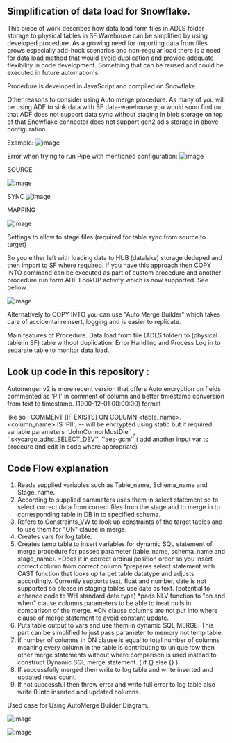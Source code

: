 ## Simplification of data load for Snowflake.
This piece of work describes how data load form files in ADLS folder storage to physical tables in SF Warehouse can be simplified by using developed procedure. As a growing need for importing data from files grows especially add-hock scenarios and non-regular load there is a need for data load method that would avoid duplication and provide adequate flexibility in code development. Something that can be reused and could be executed in future automation's.

Procedure is developed in JavaScript and compiled on Snowflake.

Other reasons to consider using Auto merge procedure.
As many of you will be using ADF to sink data with SF data-warehouse you would soon find out that ADF does not support data sync without staging in blob storage on top of that Snowflake connector does not support gen2 adls storage in above configuration. 

Example:
![image](https://github.com/dubaisolve/Snowflake-AutoMerge/assets/130452748/b6620242-8691-4619-af3f-70cbec81c3a8)


Error when trying to run Pipe with mentioned configuration:
![image](https://github.com/dubaisolve/Snowflake-AutoMerge/assets/130452748/1bef05b4-357c-415b-b8f9-f47f39dcb74b)



SOURCE

![image](https://github.com/dubaisolve/Snowflake-AutoMerge/assets/130452748/c8460f77-8077-4163-a6d4-188145180f36)

SYNC
![image](https://github.com/dubaisolve/Snowflake-AutoMerge/assets/130452748/680f3599-33e5-4ca3-ae84-029a424f951c)


MAPPING

![image](https://github.com/dubaisolve/Snowflake-AutoMerge/assets/130452748/6aae926c-c157-42e8-9ff1-e6bab3af2119)



Settings to allow to stage files (required for table sync from source to target) 


So you either left with loading data to HUB (datalake) storage deduped and then import to SF where required. If you have this approach then COPY INTO command can be executed as part of custom procedure and another procedure run form ADF LookUP activity which is now supported. See bellow.

![image](https://github.com/dubaisolve/Snowflake-AutoMerge/assets/130452748/6aabb8da-c3f8-4990-b4e7-425aef6c5390)



Alternatively to COPY INTO you can use "Auto Merge Builder" which takes care of accidental reinsert, logging and is easier to replicate.

Main features of Procedure.
Data load from file (ADLS folder) to (physical table in SF) table without duplication.
Error Handling and Process Log in to separate table to monitor data load.
## Look up code in this repository : 

Automerger v2 is more recent version that offers Auto encryption on fields commented as 'PII' in comment of column and better tmiestamp conversion from text to timestamp.  (1900-12-01 00:00:00) format

like so : COMMENT [IF EXISTS] ON COLUMN <table_name>.<column_name> IS 'PII'; -- will be encrypted using static but if required variable parameters ''JohnConnorMustDie'' , ''skycargo_adhc_SELECT_DEV'', ''aes-gcm''  ( add another input var to proceure and edit in code where appropriate) 

## Code Flow explanation
1. Reads supplied variables such as Table_name, Schema_name and Stage_name.
2. According to supplied parameters uses them in select statement so to select correct data from correct files from the stage and to merge in to corresponding table in DB in to specified schema.
3. Refers to Constraints_VW to look up constraints of the target tables and to use them for "ON" clause in merge.
4. Creates vars for log table.
5. Creates temp table to insert variables for dynamic SQL statement of merge procedure for passed parameter (table_name, schema_name and stage_name).
   *Does it in correct ordinal position order so you insert correct column from correct column
   *prepares select statement with CAST function that looks up target table datatype and adjusts accordingly. Currently supports text, float and number, date is not supported so please in staging tables use date as text. (potential to enhance code to WH standard date type)
   *pads NLV function to "on and when" clause columns parameters to be able to treat nulls in comparison of the merge.
   *ON clause columns are not put into where clause of merge statement to avoid constant update. 
6. Puts table output to vars and use them in dynamic SQL MERGE. This part can be simplified to just pass parameter to memory not temp table.
7. If number of columns in ON clause is equal to total number of columns meaning every column in the table is contributing to unique row then other merge statements without where comparison is used instead to construct Dynamic SQL merge statement. ( if {} else {} )
8. If successfully merged then write to log table and write inserted and updated rows count.
9. If not successful then throw error and write full error to log table also write 0 into inserted and updated columns.


Used case for Using AutoMerge Builder Diagram.

![image](https://github.com/dubaisolve/Snowflake-AutoMerge/assets/130452748/143a5f47-e9e5-45c2-9451-d5b9b7506f4a)


![image](https://github.com/dubaisolve/Snowflake-AutoMerge/assets/130452748/c2a80511-62f6-4f59-ae62-dcd55838ce34)


